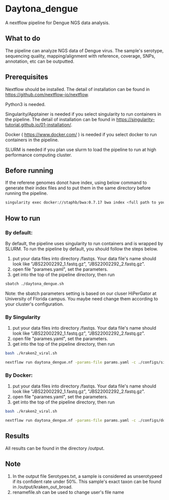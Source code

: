 # Daytona_dengue
A nextflow pipeline for Dengue NGS data analysis. 

## What to do
The pipeline can analyze NGS data of Dengue virus. The sample's serotype, sequencing quality, mapping/alignment with reference, coverage, SNPs, annotation, etc can be outputted.  

## Prerequisites
Nextflow should be installed. The detail of installation can be found in https://github.com/nextflow-io/nextflow.

Python3 is needed.

Singularity/Apptainer is needed if you select singularity to run containers in the pipeline. The detail of installation can be found in https://singularity-tutorial.github.io/01-installation/.

Docker ( https://www.docker.com/ ) is needed if you select docker to run containers in the pipeline.

SLURM is needed if you plan use slurm to load the pipeline to run at high performance computing cluster. 

## Before running
If the referene genomes donot have index, using below command to generate their index files and to put them in the same directory before running the pipeline.
```bash
singularity exec docker://staphb/bwa:0.7.17 bwa index <full path to your genome fasta file> 
```
         
## How to run
### By default: 
By default, the pipeline uses singularity to run containers and is wrapped by SLURM. To run the pipeline by default, you should follow the steps below.
1. put your data files into directory /fastqs. Your data file's name should look like "JBS22002292_1.fastq.gz", "JBS22002292_2.fastq.gz".
2. open file "parames.yaml", set the parameters. 
3. get into the top of the pipeline directory, then run 
```bash
sbatch ./daytona_dengue.sh
```
Note: the sbatch parameters setting is based on our cluser HiPerGator at University of Florida campus. You maybe need change them according to your cluster's configuration.
### By Singularity
1. put your data files into directory /fastqs. Your data file's name should look like "JBS22002292_1.fastq.gz", "JBS22002292_2.fastq.gz".
2. open file "parames.yaml", set the parameters. 
3. get into the top of the pipeline directory, then run 
```bash
bash ./kraken2_viral.sh
``` 
```bash
nextflow run daytona_dengue.nf -params-file params.yaml -c ./configs/singularity.config
``` 
### By Docker: 
1. put your data files into directory /fastqs. Your data file's name should look like "JBS22002292_1.fastq.gz", "JBS22002292_2.fastq.gz".
2. open file "parames.yaml", set the parameters. 
3. get into the top of the pipeline directory, then run 
```bash
bash ./kraken2_viral.sh
```
```bash
nextflow run daytona_dengue.nf -params-file params.yaml -c ./configs/docker.config
```
## Results
All results can be found in the directory /output.

## Note
1. In the output file Serotypes.txt, a sample is considered as unserotypeed if its confident rate under 50%. This sample's exact taxon can be found in /output/kraken_out_broad.
2. renamefile.sh can be used to change user's file name
